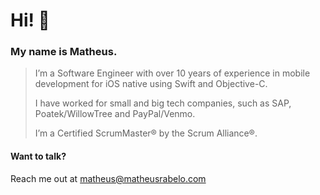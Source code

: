 # Hi! 👋 

### My name is Matheus.

> I’m a Software Engineer with over 10 years of experience in mobile development for iOS native using Swift and Objective-C.
> 
> I have worked for small and big tech companies, such as SAP, Poatek/WillowTree and PayPal/Venmo. 
> 
> I’m a Certified ScrumMaster® by the Scrum Alliance®.

#### Want to talk?
Reach me out at matheus@matheusrabelo.com
